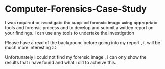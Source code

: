 # Computer-Forensics-Case-Study

I was required to investigate the supplied forensic image using appropriate tools and 
forensic process and to develop and submit a written report on your findings. 
I can use any tools to undertake the investigation 

Please have a read of the background before going into my report , it will be much more interesting :D

Unfortunately i could not find my forensic image , i can only show the results that i have found and what i did to acheive this.
